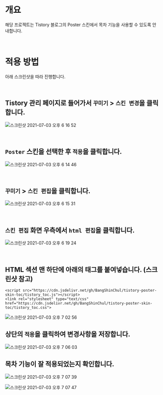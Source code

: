 # 개요

해당 프로젝트는 Tistory 블로그의 Poster 스킨에서 목차 기능을 사용할 수 있도록 안내합니다.

<br>

# 적용 방법

아래 스크린샷을 따라 진행합니다.

<br>

## Tistory 관리 페이지로 들어가서 `꾸미기` > `스킨 변경`을 클릭합니다.

![스크린샷 2021-07-03 오후 6 16 52](https://user-images.githubusercontent.com/26675063/124349623-f4e02700-dc2a-11eb-8d95-0ad4386eb432.png)

<br>

## `Poster` 스킨을 선택한 후 `적용`을 클릭합니다.

![스크린샷 2021-07-03 오후 6 14 46](https://user-images.githubusercontent.com/26675063/124349593-c06c6b00-dc2a-11eb-830d-614fde3cdf23.png)

<br>

## `꾸미기` > `스킨 편집`을 클릭합니다.

![스크린샷 2021-07-03 오후 6 15 31](https://user-images.githubusercontent.com/26675063/124349619-f0b40980-dc2a-11eb-9b01-704afdf60879.png)

<br>

## `스킨 편집` 화면 우측에서 `html 편집`을 클릭합니다.

![스크린샷 2021-07-03 오후 6 19 24](https://user-images.githubusercontent.com/26675063/124349662-60c28f80-dc2b-11eb-97cc-64c7556c0f30.png)

<br>

## HTML 섹션 맨 하단에 아래의 태그를 붙여넣습니다. (스크린샷 참고)

```
<script src="https://cdn.jsdelivr.net/gh/BangShinChul/tistory-poster-skin-toc/tistory_toc.js"></script>
<link rel="stylesheet" type="text/css" href="https://cdn.jsdelivr.net/gh/BangShinChul/tistory-poster-skin-toc/tistory_toc.css">
```

![스크린샷 2021-07-03 오후 7 02 56](https://user-images.githubusercontent.com/26675063/124350758-8c487880-dc31-11eb-945e-577dda1c16db.png)


## 상단의 `적용`을 클릭하여 변경사항을 저장합니다.

![스크린샷 2021-07-03 오후 7 06 03](https://user-images.githubusercontent.com/26675063/124350832-d7628b80-dc31-11eb-98d0-5249cc14439b.png)

## 목차 기능이 잘 적용되었는지 확인합니다.

![스크린샷 2021-07-03 오후 7 07 39](https://user-images.githubusercontent.com/26675063/124350875-1690dc80-dc32-11eb-96fd-d0f15f2aca39.png)

![스크린샷 2021-07-03 오후 7 07 47](https://user-images.githubusercontent.com/26675063/124350884-2a3c4300-dc32-11eb-94ea-90e3f0082301.png)